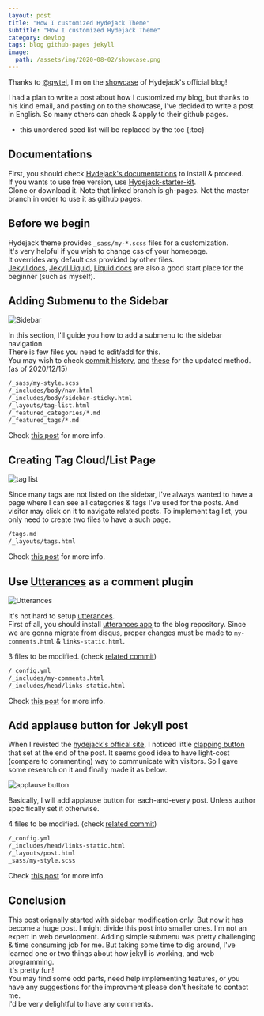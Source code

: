 ```yaml
---
layout: post
title: "How I customized Hydejack Theme"
subtitle: "How I customized Hydejack Theme"
category: devlog
tags: blog github-pages jekyll
image:
  path: /assets/img/2020-08-02/showcase.png
---
```


Thanks to [@qwtel](https://qwtel.com/), I'm on the [showcase](https://hydejack.com/showcase/) of Hydejack's official blog!<br>

I had a plan to write a post about how I customized my blog, but thanks to his kind email, and posting on to the showcase, I've decided to write a post in English. So many others can check & apply to their github pages.

<!--more-->

* this unordered seed list will be replaced by the toc
{:toc}

## Documentations

First, you should check [Hydejack's documentations](https://hydejack.com/docs/) to install & proceed.<br>
If you wants to use free version, use [Hydejack-starter-kit](https://github.com/hydecorp/hydejack-starter-kit/tree/gh-pages).<br>
Clone or download it. Note that linked branch is gh-pages. Not the master branch in order to use it as github pages.

## Before we begin

Hydejack theme provides `_sass/my-*.scss` files for a customization.<br>
It's very helpful if you wish to change css of your homepage.<br>
It overrides any default css provided by other files.<br>
[Jekyll docs](https://jekyllrb.com/docs/), [Jekyll Liquid](https://jekyllrb.com/docs/liquid/), [Liquid docs](https://shopify.github.io/liquid/) are also a good start place for the beginner (such as myself).

## Adding Submenu to the Sidebar

![Sidebar](/assets/img/2020-08-02/sidebar.png)

In this section, I'll guide you how to add a submenu to the sidebar navigation.<br>
There is few files you need to edit/add for this.<br>
You may wish to check [commit history](https://github.com/LazyRen/LazyRen.github.io/commit/89aa07da3b9e9081b933f61c24a42b765b6d30cd), [and](https://github.com/LazyRen/LazyRen.github.io/commit/6d54aa8507b7595169214d61639ccb2fb5c2a4f6) [these](https://github.com/LazyRen/LazyRen.github.io/commit/69871512f1407d1b2892f621b69059b3b4c2bab2) for the updated method. (as of 2020/12/15)

```default
/_sass/my-style.scss
/_includes/body/nav.html
/_includes/body/sidebar-sticky.html
/_layouts/tag-list.html
/_featured_categories/*.md
/_featured_tags/*.md
```

Check [this post](/devlog/adding-foldable-submenu-to-the-sidebar) for more info.

## Creating Tag Cloud/List Page

![tag list](/assets/img/2020-12-21/tag_list.png)

Since many tags are not listed on the sidebar, I've always wanted to have a page where I can see all categories & tags I've used for the posts. And visitor may click on it to navigate related posts. To implement tag list, you only need to create two files to have a such page.

```default
/tags.md
/_layouts/tags.html
```

Check [this post](/devlog/creating-tag-list-page) for more info.

## Use [Utterances](https://utteranc.es/) as a comment plugin

![Utterances](/assets/img/2020-12-21/utterances.png)

It's not hard to setup [utterances](https://github.com/utterance/utterances).<br>
First of all, you should install [utterances app](https://github.com/apps/utterances) to the blog repository.
Since we are gonna migrate from disqus, proper changes must be made to `my-comments.html` & `links-static.html`.<br>

3 files to be modified. (check [related commit](https://github.com/LazyRen/LazyRen.github.io/commit/8dcf03700c7f3d0f581b27a6fcf2e8a4d8396340))

```default
/_config.yml
/_includes/my-comments.html
/_includes/head/links-static.html
```

Check [this post](/devlog/use-utterances-for-jekyll-comments) for more info.

## Add applause button for Jekyll post

When I revisted the [hydejack's offical site](https://hydejack.com/showcase/lazyren/), I noticed little [clapping button](https://help.medium.com/hc/en-us/articles/115011350967-Claps) that set at the end of the post. It seems good idea to have light-cost (compare to commenting) way to communicate with visitors. So I gave some research on it and finally made it as below.

![applause button](/assets/img/2020-12-21/post_end.png)

Basically, I will add applause button for each-and-every post. Unless author specifically set it otherwise.<br>

4 files to be modified. (check [related commit](https://github.com/LazyRen/LazyRen.github.io/commit/346f496d80243fcfbd0f24b47daa10078efe954f))

```default
/_config.yml
/_includes/head/links-static.html
/_layouts/post.html
_sass/my-style.scss
```

Check [this post](/devlog/add-applause-button-for-jekyll-post) for more info.

## Conclusion

This post orignally started with sidebar modification only. But now it has become a huge post. I might divide this post into smaller ones.
I'm not an expert in web development. Adding simple submenu was pretty challenging & time consuming job for me. But taking some time to dig around, I've learned one or two things about how jekyll is working, and web programming.<br>
it's pretty fun!<br>
You may find some odd parts, need help implementing features, or you have any suggestions for the improvment please don't hesitate to contact me.<br>
I'd be very delightful to have any comments.<br>
